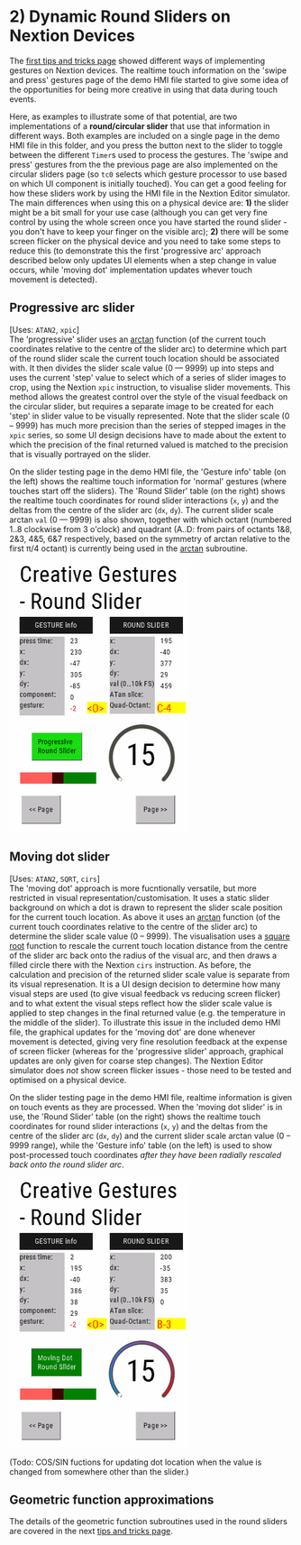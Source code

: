 # 2) Dynamic Round Sliders on Nextion Devices

The [first tips and tricks page](/Tips_and_Tricks/NEXTION_GESTURES.md) showed different ways of implementing gestures on Nextion devices.  The realtime touch information on the 'swipe and press' gestures page of the demo HMI file started to give some idea of the opportunities for being more creative in using that data during touch events.

Here, as examples to illustrate some of that potential, are two implementations of a **round/circular slider** that use that information in different ways.
Both examples are included on a single page in the demo HMI file in this folder, and you press the button next to the slider to toggle between the different `Timer`s used to process the gestures.  The 'swipe and press' gestures from the the previous page are also implemented on the circular sliders page (so `tc0` selects which gesture processor to use based on which UI component is initially touched).  You can get a good feeling for how these sliders work by using the HMI file in the Nextion Editor simulator.  The main differences when using this on a physical device are: **1)** the slider might be a bit small for your use case (although you can get very fine control by using the whole screen once you have started the round slider - you don't have to keep your finger on the visible arc); **2)** there will be some screen flicker on the physical device and you need to take some steps to reduce this (to demonstrate this the first 'progressive arc' approach described below only updates UI elements when a step change in value occurs, while 'moving dot' implementation updates whever touch movement is detected).

## Progressive arc slider
[Uses: `ATAN2`, `xpic`]  
The 'progressive' slider uses an [arctan](/Tips_and_Tricks/GEOMETRIC_FUNCTIONS.md#atan2) function (of the current touch coordinates relative to the centre of the slider arc) to determine which part of the round slider scale the current touch location should be associated with.  It then divides the slider scale value (0 — 9999) up into steps and uses the current 'step' value to select which of a series of slider images to crop, using the Nextion `xpic` instruction, to visualise slider movements.  This method allows the greatest control over the style of the visual feedback on the circular slider, but requires a separate image to be created for each 'step' in slider value to be visually represented.  Note that the slider scale (0 – 9999) has much more precision than the series of stepped images in the `xpic` series, so some UI design decisions have to made about the extent to which the precision of the final returned valued is matched to the precision that is visually portrayed on the slider.

On the slider testing page in the demo HMI file, the 'Gesture info' table (on the left) shows the realtime touch information for 'normal' gestures (where touches start off the sliders).  The 'Round Slider' table (on the right) shows the realtime touch coordinates for round slider interactions (`x`, `y`) and the deltas from the centre of the slider arc (`dx`, `dy`).  The current slider scale arctan `val` (0 — 9999) is also shown, together with which octant (numbered 1..8 clockwise from 3 o'clock) and quadrant (A..D: from pairs of octants 1&8, 2&3, 4&5, 6&7 respectively, based on the symmetry of arctan relative to the first π/4 octant) is currently being used in the [arctan](/Tips_and_Tricks/GEOMETRIC_FUNCTIONS.md#atan2) subroutine.

![Edge swipe demo page](/Tips_and_Tricks/images/ROUND-SLIDER_Progressive-Anim.gif)

## Moving dot slider
[Uses: `ATAN2`, `SQRT`, `cirs`]  
The 'moving dot' approach is more fucntionally versatile, but more restricted in visual representation/customisation.  It uses a static slider background on which a dot is drawn to represent the slider scale position for the current touch location.  As above it uses an [arctan](/Tips_and_Tricks/GEOMETRIC_FUNCTIONS.md#atan2) function (of the current touch coordinates relative to the centre of the slider arc) to determine the slider scale value (0 – 9999).  The visualisation uses a [square root](/Tips_and_Tricks/GEOMETRIC_FUNCTIONS.md#sqrt) function to rescale the current touch location distance from the centre of the slider arc back onto the radius of the visual arc, and then draws a filled circle there with the Nextion `cirs` instruction.  As before, the calculation and precision of the returned slider scale value is separate from its visual represenation.  It is a UI design decision to determine how many visual steps are used (to give visual feedback vs reducing screen flicker) and to what extent the visual steps reflect how the slider scale value is applied to step changes in the final returned value (e.g. the temperature in the middle of the slider).  To illustrate this issue in the included demo HMI file, the graphical updates for the 'moving dot' are done whenever movement is detected, giving very fine resolution feedback at the expense of screen flicker (whereas for the 'progressive slider' approach, graphical updates are only given for coarse step changes).  The Nextion Editor simulator does _not_ show screen flicker issues - those need to be tested and optimised on a physical device.

On the slider testing page in the demo HMI file, realtime information is given on touch events as they are processed.  When the 'moving dot slider' is in use, the 'Round Slider' table (on the right) shows the realtime touch coordinates for round slider interactions (`x`, `y`) and the deltas from the centre of the slider arc (`dx`, `dy`) and the current slider scale arctan value (0 – 9999 range), while the 'Gesture info' table (on the left) is used to show post-processed touch coordinates _after they have been radially rescaled back onto the round slider arc_.

![Edge swipe demo page](/Tips_and_Tricks/images/ROUND-SLIDER_Moving-Dot-Anim.gif)

(Todo: COS/SIN fuctions for updating dot location when the value is changed from somewhere other than the slider.)

## Geometric function approximations
The details of the geometric function subroutines used in the round sliders are covered in the next [tips and tricks page](/Tips_and_Tricks/GEOMETRIC_FUNCTIONS.md).
